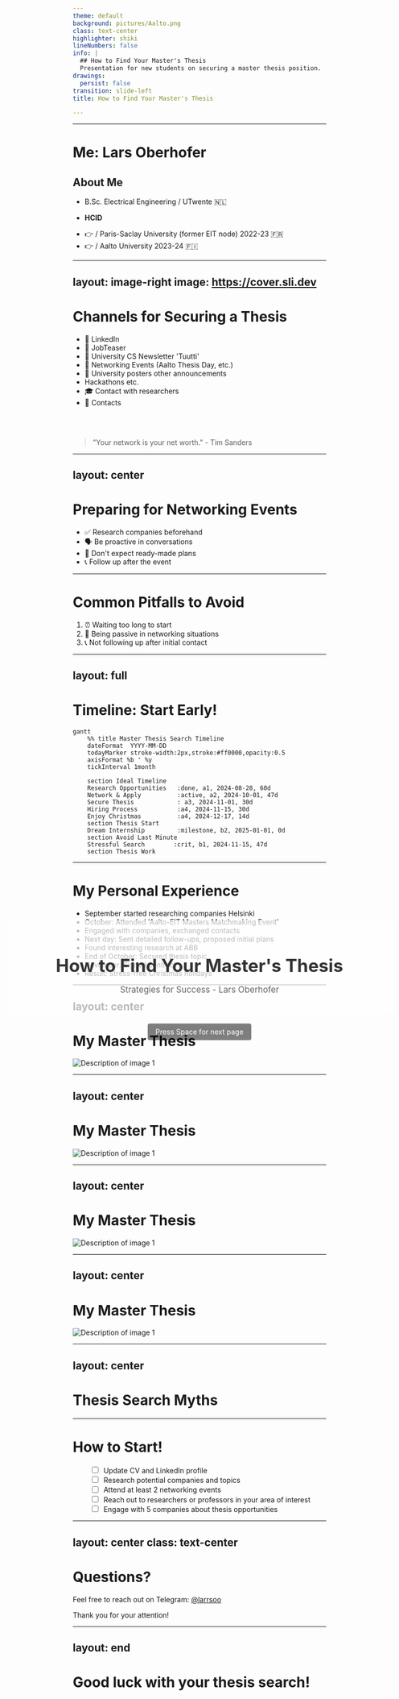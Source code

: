 ```yaml
---
theme: default
background: pictures/Aalto.png
class: text-center
highlighter: shiki
lineNumbers: false
info: |
  ## How to Find Your Master's Thesis
  Presentation for new students on securing a master thesis position.
drawings:
  persist: false
transition: slide-left
title: How to Find Your Master's Thesis

---
```


<div style="position: absolute; top: 50%; left: 50%; transform: translate(-50%, -50%); text-align: center; width: 80%;">
  <div style="background: rgba(255, 255, 255, 0.7); padding: 20px; border-radius: 10px;">
    <h1 style="color: #333; margin-bottom: 10px; font-size: 2.5em;">How to Find Your Master's Thesis</h1>
    <p style="color: #666; font-size: 1.2em;">Strategies for Success - Lars Oberhofer</p>
  </div>
  <div @click="$slidev.nav.next" style="padding: 0.5rem 1rem; background-color: rgba(0, 0, 0, 0.5); border-radius: 0.25rem; color: white; cursor: pointer; margin-top: 20px; display: inline-block;">
    Press Space for next page <carbon:arrow-right class="inline"/>
  </div>
</div>

---


# Me: Lars Oberhofer

## About Me

<v-clicks>

- B.Sc. Electrical Engineering / UTwente 🇳🇱
* **HCID** 
- 👉 / Paris-Saclay University (former EIT node) 2022-23 🇫🇷
- 👉 / Aalto University 2023-24 🇫🇮

</v-clicks>


---
layout: image-right
image: https://cover.sli.dev
---

# Channels for Securing a Thesis

<v-clicks>

- 🔗 LinkedIn
- 💼 JobTeaser
- 📰 University CS Newsletter 'Tuutti'
- 🤝 Networking Events (Aalto Thesis Day, etc.)
- 📌 University posters other announcements
- <carbon-collaborate /> Hackathons etc. 
- 🎓 Contact with researchers
- 👥 Contacts


</v-clicks>

<br>
<br>

> "Your network is your net worth." - Tim Sanders



---
layout: center
---

# Preparing for Networking Events

<v-clicks>

- ✅ Research companies beforehand
- 🗣️ Be proactive in conversations
- 🚫 Don't expect ready-made plans
- 📞 Follow up after the event

</v-clicks>

---


# Common Pitfalls to Avoid

<v-clicks>

1. ⏰ Waiting too long to start
2. 🐢 Being passive in networking situations
3. 📞 Not following up after initial contact

</v-clicks>


---
layout: full
---

# Timeline: Start Early!

```mermaid
gantt
    %% title Master Thesis Search Timeline
    dateFormat  YYYY-MM-DD
    todayMarker stroke-width:2px,stroke:#ff0000,opacity:0.5
    axisFormat %b ' %y
    tickInterval 1month

    section Ideal Timeline
    Research Opportunities   :done, a1, 2024-08-28, 60d
    Network & Apply          :active, a2, 2024-10-01, 47d
    Secure Thesis            : a3, 2024-11-01, 30d
    Hiring Process           :a4, 2024-11-15, 30d
    Enjoy Christmas          :a4, 2024-12-17, 14d
    section Thesis Start
    Dream Internship         :milestone, b2, 2025-01-01, 0d
    section Avoid Last Minute
    Stressful Search        :crit, b1, 2024-11-15, 47d
    section Thesis Work
```

---

# My Personal Experience 

<v-clicks>

- September started researching companies Helsinki
- October: Attended 'Aalto-EIT Masters Matchmaking Event'
- Engaged with companies, exchanged contacts
- Next day: Sent detailed follow-ups, proposed initial plans
- Found interesting research at ABB
- End of October: Secured thesis topic
- November: Signed contract
- Result: Stress-free Christmas holidays

</v-clicks>

---
layout: center
---
# My Master Thesis

<v-clicks>

<div>
  <img src="/pictures/overview.png" alt="Description of image 1">
 </div>
 
 </v-clicks>


---
layout: center
---
# My Master Thesis

 <div>
    <img src="/pictures/question.png" alt="Description of image 1">
 </div>

---
layout: center
---
# My Master Thesis

<div>
  <img src="/pictures/methods.png" alt="Description of image 1">
</div>


---
layout: center
---
# My Master Thesis

<div>
  <img src="/pictures/prototype.png" alt="Description of image 1">
</div>


---
layout: center
---

# Thesis Search Myths

<v-clicks>

<ThesisMyths />

</v-clicks>


---


# How to Start!

<style>
.checklist li {
  list-style-type: none;
  margin-left: -1em;
}
.checklist li input[type="checkbox"] {
  margin-right: 0.5em;
  margin-top: 0.25em;
}
</style>

<div grid="~ cols-2 gap-4">
<div>

<ul class="checklist">
<v-clicks>

- <input type="checkbox" /> Update CV and LinkedIn profile
- <input type="checkbox" /> Research potential companies and topics
- <input type="checkbox" /> Attend at least 2 networking events
- <input type="checkbox" /> Reach out to researchers or professors in your area of interest
- <input type="checkbox" /> Engage with 5 companies about thesis opportunities

</v-clicks></ul>

</div>

<div>


<Tweet id="1137843064498733058" scale="0.65" />


</div>
</div>




---
layout: center
class: text-center
---

# Questions?

Feel free to reach out on Telegram:
[@larrsoo](https://t.me/larrsoo)

<div class="pt-12">
  <span @click="$slidev.nav.next" class="px-2 py-1 rounded cursor-pointer" hover="bg-white bg-opacity-10">
    Thank you for your attention! <carbon-send class="inline ml-2"/>
  </span>
</div>

---
layout: end
---

# Good luck with your thesis search!

